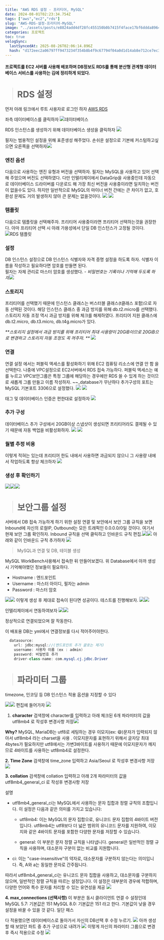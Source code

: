 ```yaml
---
title: "AWS RDS 설정 - 프리티어, MySQL"
date: 2024-08-01T02:23:34.754Z
tags: ["aws","ec2","rds"]
slug: "AWS-RDS-설정-프리티어-MySQL"
image: "../assets/posts/e8824add4df28fc455150b0b7415f4face17bf6ddda8964e7ba4e5990802c49e.png"
categories: 프로젝트
toc: true
velogSync:
  lastSyncedAt: 2025-08-26T02:06:14.896Z
  hash: "d172eec2a06797ff9473234f354b8b4f9c67794f04a0d1d14ab8e712ce7ec34a"
---
```


#### 프로젝트를 EC2 서버를 사용해 배포하며 DB정보도 RDS를 통해 분산형 관계형 데이터베이스 서비스를 사용하는 김에 정리하게 되었다.

> # RDS 설정

먼저 아래 링크에서 루트 사용자로 로그인 하자
[AWS RDS](https://ap-northeast-2.console.aws.amazon.com/rds/home?region=ap-northeast-2)

좌측 데이터베이스를 클릭하자
![데이터베이스](/assets/posts/e8824add4df28fc455150b0b7415f4face17bf6ddda8964e7ba4e5990802c49e.png)

RDS 인스턴스를 생성하기 위해 데이터베이스 생성을 클릭하자
![](/assets/posts/842c715003d033da5b64e8e332b05d5e034d28334e2b016b7e6f896d6b739eae.png)

필자는 범용적인 설정을 위해 표준생성 해주었다. 손쉬운 설정으로 기본에 커스텀하고싶으면 오른쪽을 선택하자![](/assets/posts/f31ef6ab7a0a73d5724469ef31591a4cb4c9ea7671bf7f1bfe37bc3c6f04bd45.png)

### 엔진 옵션
다음으로 사용하는 엔진 유형과 버전을 선택하자. 필자는 MySQL을 사용하고 있어 선택해 주었으며 버전도 선택하였다. 
다만 인텔리제이에서 DataGrip을 사용중인데 자동으로 데이터베이스 드라이버를 다운로드 해 가장 최신 버전을 사용중이라면 일치하는 버전이 없을수도 있다. 
하지만 일반적으로 MySQL의 마이너 버전 간에는 큰 차이가 없고, 호환성 문제도 거의 발생하지 않아 큰 문제는 없을것이다.
![](/assets/posts/7cc56cb31eaa7f8f468b41033fafb3d9f15e19b5752d967209d8ff2110622510.png) ![](/assets/posts/55bd882b1bcada7f38d44735fded4779c511a6d83d9a9121a7313ddf08a09c0a.png)

### 템플릿
다음으로 템플릿을 선택해주자. 프리티어 사용중이라면 프리티어 선택하는것을 권장한다. 
아마 프리티어 선택 시 아래 가용성에서 단일 DB 인스턴스가 고정될 것이다.
![RDS 템플릿](/assets/posts/447bf3bbc8a1a07e85eb113c908c8af02eb397d305fade0490a73b53c8d90c4c.png)

### 설정
DB 인스턴스 설정으로 DB 인스턴스 식별자와 자격 증명 설정을 하도록 하자. 식별자 이름을 작성하고 필요하다면 암호를 만들면 된다.  
필자는 자체 관리로 마스터 암호를 생성했다. - _비밀번호는 기록이나 기억해 두도록 하자_![](/assets/posts/e61b8ec90f153a4d46bd4597b2e87e46caf6e5846dc7186e6d1ba2930b23e491.png)


### 스토리지
프리티어를 선택했기 때문에 인스턴스 클래스는 버스터블 클래스(t클래스 포함)으로 자동 선택된 것이다. 
해당 인스턴스 클래스 중 과금 방지를 위해 db.t2.micro를 선택했다.
스토리지 자동 조정 역시 과금 방지를 위해 체크를 해제하였다.
프리티어 지원 클래스에 db.t2.micro, db.t3.micro, db.t4g.micro가 있다.


_**스토리지 설정에서 과금 방지를 위해 프리티어 최대 사용량이 20GiB이므로 20GiB으로 변경하고 스토리지 자동 조정도 꼭 꺼주자. **_
![](/assets/posts/61fc29c6e888de36adb957e6dab717f670bce69d4ad1682b29e8886bed4dd6f0.png)

### 연결
연결 설정 에서는 퍼블릭 액세스를 활성화하기 위해 EC2 컴퓨팅 리소스에 연결 안 함 을 선택한다. 나중에 VPC설정으로 EC2서버에서 RDS 접속 가능하다.
퍼블릭 엑세스는 예를 누르고 VPC보안그룹은 특정 그룹에 해당하는 경우에만 RDS 쓸 수 있게 하는 것이므로 새롭게 그룹 만들고 이름 작성하자. ~~_database가 무난하다
추가구성의 포트는 MySQL 기본포트 3306으로 설정했다.
![](/assets/posts/77f4fe8c9c694d743020197505589782a7ecc6f331975a4ae18116477429c058.png) ![](/assets/posts/231b651685fbc5147ff9e8c06d0ba29c5f9da895b6e67eb19802af04a9b08728.png)


태그 및 데이터베이스 인증은 편한대로 설정하자
![](/assets/posts/b31bc87964fb5bfd534565cf907f6cf5839ec4f8ceb601190e8ada0c7a71034f.png)

### 추가 구성
데이터베이스 추가 구성에서 20GB이상 스냅샷이 생성되면 프리티어라도 결제될 수 있기 때문에 자동 백업을 비활성화하자.
![](/assets/posts/e502e5b0d1082f1e2cfb25e64e269ea18786ed18aff0730176c961633e871f82.png) ![](/assets/posts/66a644f2579d1f8d7847ad4205f6483e789e2a25fe2d384b07dee0727e4c2579.png)


### 월별 추정 비용
이렇게 적혀는 있는데 프리티어 한도 내에서 사용하면 과금되지 않으니 그 사용량 내에서 작업하도록 항상 체크하자
![](/assets/posts/7361c41088b7cf30f5c92333a5cf520b476abaf676b7c001dd9a8dec34fc2702.png)

### 생성 후 확인하기
![](/assets/posts/768f3fd4e05a0b3450acdf924c1d0ebbfcdd6ab920fcc93564db093b279ef72c.png)![](/assets/posts/9b5780cc1307a8ee31e298e7bd60ff9380dafcc722e7937d3844aa2833763b4e.png)![](/assets/posts/03562c4201e020a56c54db952a706e08fa3a951a0401bebce2ee47aff414c09a.png)

> # 보안그룹 설정

서버에서 DB 접속 가능하게 하기 위한 설정
연결 및 보안에서 보안 그룹 규칙을 보면 Inbound에 자신의 로컬IP, Outbound는 모든 트래픽인 0.0.0.0/0일 것이다. 여기서 현재 보안 그룹 확인하자.
Inbound 규칙을 선택 클릭하고 인바운드 규칙 편집.![](/assets/posts/e8b9dca0f5f3625008cc9c1fa9e02ab2cafb4a442e3897b53a35570d97997939.png)![](/assets/posts/8a7fa20f6a03368fd9e15cc8fd34f7856846e34fcf4d35ea21f3bcf20fec76cc.png)
아래와 같이 인바운드 규칙 추가하자
![](/assets/posts/d821f7338cfd9405b6103622cf86dda46f7cda1a09d49a1fcd3da58e24a579c9.png)

> MySQL과 연결 및 DB, 테이블 생성

MySQL WorkBench사용해서 접속한 뒤 만들어보겠다. 위 Database에서 아까 생성 시 기억해야했던 정보들이 필요하다.
- Hostname : 엔드포인트
- Username : 마스터 아이디, 필자는 admin
- Password : 마스터 암호

![](/assets/posts/1044be81dc00c09e8a80c9f8b05d8832b8e7396c560b1b07d453454ea127a7b6.png)![](/assets/posts/4a0b452a91da2097eea75b73bd3e2b937c174c7dd2c5fd99b6a3f2e518711a0f.png)
이렇게 생성 후 제대로 접속이 된다면 성공이다. 테스트를 진행해보자. 
![](/assets/posts/2a1bdd4a68be4b2058760d589e28b2c28e019053fa2dc502f737d86af177d54e.png)![](/assets/posts/bdc07a33db2bd15909cfe0a3a34f11ddbddc2d690d33c3587361eb6605d9db96.png)

인텔리제이에서 연동하여보자
![](/assets/posts/e6f6c7dafa6619487bc8d5bf86613b3e652596debdb8dab1bc2302548d11a509.png)![](/assets/posts/b48446c7c2a43b572ae1771b83ecbbdee8f76ed2eeb9dc30373fcee8fe908829.png)

정상적으로 연결되었으며 잘 작동한다.

이 배포용 DB는 yml에서 연결정보를 다시 적어주어야한다.
```java
  datasource:
    url: jdbc:mysql://(엔드포인트 추가 괄호는 제거)
    username: 사용자 이름 (ex : admin)
    password: 비밀번호 추가
    driver-class-name: com.mysql.cj.jdbc.Driver
```













> # 파라미터 그룹

timezone, 인코딩 등 DB 인스턴스 적용 옵션을 지정할 수 있다

![](/assets/posts/16c960d3c006675b69ca98b0b35e274641ec96ca41e3db658edeb65a07fb2934.png)![](/assets/posts/417dbe53983c85c88d42129cbd0447752490bb3ec62ac3296e99a28afcf4e03d.png)
편집에 들어가자
![](/assets/posts/e133646c58a9e858dc80ea31764c5c26d6214cbb633532acf723f2e4cc7bc2c8.png)

1. **character**
검색창에 character를 입력하고 아래 체크된 6개 파라미터의 값을 utf8mb4 로 작성후 변경사항 저장![](/assets/posts/abf30b0bfa987b9690e9cd39548b8255ac027c0e317a41dda418fd23d10c30ab.png)

 **Why?**
MySQL, MariaDB는 utf8로 세팅하는 경우 이모지(ex: 😄)문자가 입력되지 않아서 utf8mb4 라는 charset을 사용 .
이모지문자를 표현하기 위해서 글자당 최대 4bytes가 필요하지만 utf8에서는 가변3바이트를 사용하기 때문에 이모지문자가 깨지므로 4바이트를 사용하는 utf8mb4로 설정한다.

**2. Time Zone**
검색창에 time_zone 입력하고 Asia/Seoul 로 작성후 변경사항 저장
![](/assets/posts/39a5a5d1fad4200e9ff4399822fb3503f3010e56da42619c4db1952d5dd0521b.png)

**3. collation** 
검색창에 collation 입력하고 아래 2개 파라미터의 값을 utf8mb4_general_ci 로 작성후 변경사항 저장

설명
- utf8mb4_general_ci는 MySQL에서 사용하는 문자 집합과 정렬 규칙의 조합입니다. 이 설정은 다음과 같은 의미를 가지고 있습니다:

  - utf8mb4: 이는 MySQL의 문자 집합으로, 유니코드 문자 집합의 4바이트 버전입니다. utf8mb4는 utf8보다 더 넓은 범위의 유니코드 문자를 지원하여, 이모지와 같은 4바이트 문자를 포함한 다양한 문자를 저장할 수 있습니다.

  - general: 이 부분은 문자 정렬 규칙을 나타냅니다. general은 일반적인 정렬 규칙을 사용하며, 대소문자 구분이 없는 비교를 지원합니다.

 - ci: 이는 "case-insensitive"의 약자로, 대소문자를 구분하지 않는다는 의미입니다. 즉, A와 a는 동일한 문자로 간주됩니다.
 
따라서 utf8mb4_general_ci는 유니코드 문자 집합을 사용하고, 대소문자를 구분하지 않으며, 일반적인 정렬 규칙을 따르는 설정입니다. 이 설정은 대부분의 경우에 적합하며, 다양한 언어와 특수 문자를 처리할 수 있는 유연성을 제공
![](/assets/posts/f40a05ad6de12723fa707e81ff4414c014b6a3a08be6caa9c8d449cfe2f95222.png)

**4. max_connections (선택사항)**
이 부분은 동시 클라이언트 연결 수 설정인데
MySQL 5.7: 기본값은 151
MySQL 8.0: 기본값은 151
라고 한다. 기본값이 낮을 경우 설정을 바꿀 수 있을 것 같다. 일단 패스

다 적용했으면 데이터베이스로 돌아가서 자신의 DB선택 후 수정 누르기.
![](/assets/posts/09799c681bf04045b40889f0fc499a9112899d08f83b306803814895fddea8ed.png)
아까 생성할 때 보았던 파트 중 추가 구성으로 내려가 
![](/assets/posts/c05e764ff2481e6417e26f20008fd757219ee60dc98ccf4ba1dc25c6a0e1c5f5.png)
이렇게 자신의 파라미터 그룹으로 변경 후 즉시 적용으로  수정
![](/assets/posts/ebb9b181a833c9a8c45a708805edfc14d302c78227fcee655d79a162833b7e68.png)



